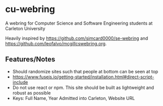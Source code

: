 # cu-webring
A webring for Computer Science and Software Engineering students at Carleton University

Heavily inspired by https://github.com/simcard0000/se-webring and https://github.com/leofalvo/mcgillcswebring.org. 

## Features/Notes
- Should randomize sites such that people at bottom can be seen at top
- https://www.fusejs.io/getting-started/installation.html#direct-script-include
- Do not use react or npm. This site should be built as lightweight and robust as possible
- Keys: Full Name, Year Admitted into Carleton, Website URL